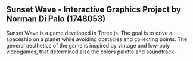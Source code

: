 ## Sunset Wave - Interactive Graphics Project by Norman Di Palo (1748053)
Sunset Wave is a game developed in Three.js. The goal is to drive a spaceship on a planet while avoiding obstacles and collecting points. The general aesthetics of the game is inspired by vintage and low-poly videogames, that determined also the colors palette and soundtrack. 
